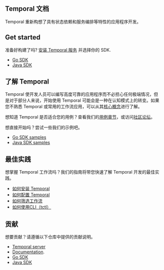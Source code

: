 ## Temporal 文档

Temporal 重新构想了具有状态依赖和服务编排等特性的应用程序开发。

## Get started

准备好构建了吗? [安装 Temporal 服务](https://docs.temporal.io/docs/install-temporal-server/) 并选择你的 SDK.

- [Go SDK](https://docs.temporal.io/docs/go-quick-start/)
- [Java SDK](https://docs.temporal.io/docs/java-quick-start/)

## 了解 Temporal

Temporal 使开发人员可以编写高度可靠的应用程序而不必担心任何极端情况，但是对于部分人来说，开始使用 Temporal 可能会是一种在认知模式上的转变。如果您不熟悉 Temporal 或常用的工作流应用，可以从其[核心概念](https://docs.temporal.io/docs/overview/)进行了解。

想知道 Temporal 是否适合您的用例？查看我们的[用例章节](https://docs.temporal.io/docs/use-cases-orchestration/)，或访问[社区论坛](https://community.temporal.io/tag/use-case-validation)。

想直接开始吗？尝试一些我们的示例吧。

- [Go SDK samples](https://github.com/temporalio/go-samples)
- [Java SDK samples](https://github.com/temporalio/java-samples)

## 最佳实践

想掌握 Temporal 工作流吗？我们的指南将带您快速了解 Temporal 开发的最佳实践。

- [如何安装 Temporal](https://docs.temporal.io/docs/install-temporal-server/)
- [如何配置 Temporal](https://docs.temporal.io/docs/configure-temporal-server/)
- [如何筛选工作流](https://docs.temporal.io/docs/filter-workflows/)
- [如何使用CLI（tctl）](https://docs.temporal.io/docs/tctl/)

##  贡献

想要贡献？请遵循以下仓库中提供的贡献说明。

- [Temporal server](https://github.com/temporalio/temporal/blob/master/CONTRIBUTING.md)
- [Documentation](https://github.com/temporalio/documentation-legacy/blob/master/README.md).
- [Go SDK](https://github.com/temporalio/go-sdk/blob/master/CONTRIBUTING.md)
- [Java SDK](https://github.com/temporalio/java-sdk/blob/master/CONTRIBUTING.md)





